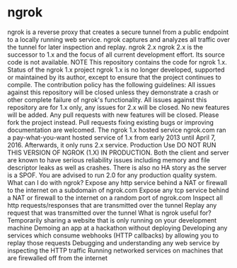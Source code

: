 # ngrok
ngrok is a reverse proxy that creates a secure tunnel from a public endpoint to a locally running web service. ngrok captures and analyzes all traffic over the tunnel for later inspection and replay.  ngrok 2.x ngrok 2.x is the successor to 1.x and the focus of all current development effort. Its source code is not available.  NOTE This repository contains the code for ngrok 1.x.  Status of the ngrok 1.x project ngrok 1.x is no longer developed, supported or maintained by its author, except to ensure that the project continues to compile. The contribution policy has the following guidelines:  All issues against this repository will be closed unless they demonstrate a crash or other complete failure of ngrok's functionality. All issues against this repository are for 1.x only, any issues for 2.x will be closed. No new features will be added. Any pull requests with new features will be closed. Please fork the project instead. Pull requests fixing existing bugs or improving documentation are welcomed. The ngrok 1.x hosted service ngrok.com ran a pay-what-you-want hosted service of 1.x from early 2013 until April 7, 2016. Afterwards, it only runs 2.x service.  Production Use DO NOT RUN THIS VERSION OF NGROK (1.X) IN PRODUCTION. Both the client and server are known to have serious reliability issues including memory and file descriptor leaks as well as crashes. There is also no HA story as the server is a SPOF. You are advised to run 2.0 for any production quality system.  What can I do with ngrok? Expose any http service behind a NAT or firewall to the internet on a subdomain of ngrok.com Expose any tcp service behind a NAT or firewall to the internet on a random port of ngrok.com Inspect all http requests/responses that are transmitted over the tunnel Replay any request that was transmitted over the tunnel What is ngrok useful for? Temporarily sharing a website that is only running on your development machine Demoing an app at a hackathon without deploying Developing any services which consume webhooks (HTTP callbacks) by allowing you to replay those requests Debugging and understanding any web service by inspecting the HTTP traffic Running networked services on machines that are firewalled off from the internet
